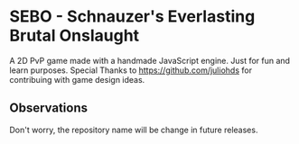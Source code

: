 # SEBO - Schnauzer's Everlasting Brutal Onslaught
A 2D PvP game made with a handmade JavaScript engine. Just for fun and learn purposes. Special Thanks to https://github.com/juliohds for contribuing with game design ideas.

## Observations
Don't worry, the repository name will be change in future releases.